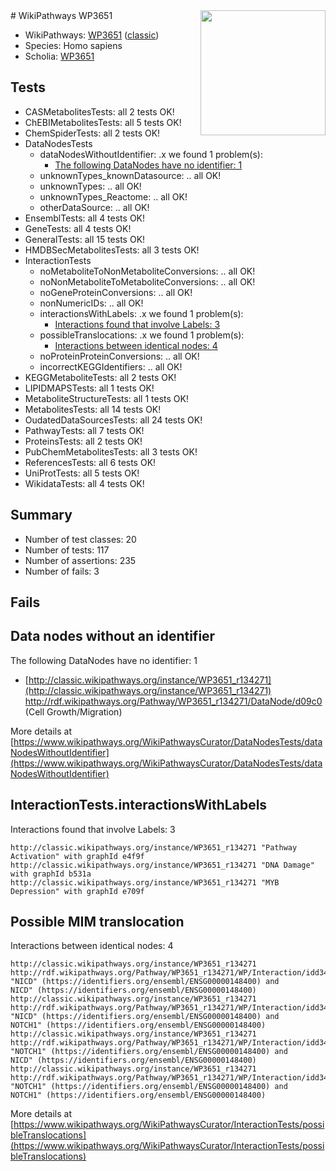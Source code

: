 <img style="float: right; width: 200px" src="https://upload.wikimedia.org/wikipedia/commons/thumb/8/83/Wplogo_with_text_500.png/640px-Wplogo_with_text_500.png" />
# WikiPathways WP3651

* WikiPathways: [WP3651](https://wikipathways.org/pathways/WP3651) ([classic](https://classic.wikipathways.org/instance/WP3651))
* Species: Homo sapiens
* Scholia: [WP3651](https://scholia.toolforge.org/wikipathways/WP3651)
## Tests
* CASMetabolitesTests: all 2 tests OK!
* ChEBIMetabolitesTests: all 5 tests OK!
* ChemSpiderTests: all 2 tests OK!
* DataNodesTests
    * dataNodesWithoutIdentifier: .x we found 1 problem(s):
        * [The following DataNodes have no identifier: 1](#d2d32fa0)
    * unknownTypes_knownDatasource: .. all OK!
    * unknownTypes: .. all OK!
    * unknownTypes_Reactome: .. all OK!
    * otherDataSource: .. all OK!
* EnsemblTests: all 4 tests OK!
* GeneTests: all 4 tests OK!
* GeneralTests: all 15 tests OK!
* HMDBSecMetabolitesTests: all 3 tests OK!
* InteractionTests
    * noMetaboliteToNonMetaboliteConversions: .. all OK!
    * noNonMetaboliteToMetaboliteConversions: .. all OK!
    * noGeneProteinConversions: .. all OK!
    * nonNumericIDs: .. all OK!
    * interactionsWithLabels: .x we found 1 problem(s):
        * [Interactions found that involve Labels: 3](#630d267a)
    * possibleTranslocations: .x we found 1 problem(s):
        * [Interactions between identical nodes: 4](#1c118209)
    * noProteinProteinConversions: .. all OK!
    * incorrectKEGGIdentifiers: .. all OK!
* KEGGMetaboliteTests: all 2 tests OK!
* LIPIDMAPSTests: all 1 tests OK!
* MetaboliteStructureTests: all 1 tests OK!
* MetabolitesTests: all 14 tests OK!
* OudatedDataSourcesTests: all 24 tests OK!
* PathwayTests: all 7 tests OK!
* ProteinsTests: all 2 tests OK!
* PubChemMetabolitesTests: all 3 tests OK!
* ReferencesTests: all 6 tests OK!
* UniProtTests: all 5 tests OK!
* WikidataTests: all 4 tests OK!


## Summary

* Number of test classes: 20
* Number of tests: 117
* Number of assertions: 235
* Number of fails: 3

## Fails

<a name="d2d32fa0" />

## Data nodes without an identifier

The following DataNodes have no identifier: 1

* [http://classic.wikipathways.org/instance/WP3651_r134271](http://classic.wikipathways.org/instance/WP3651_r134271) http://rdf.wikipathways.org/Pathway/WP3651_r134271/DataNode/d09c0 (Cell Growth/Migration)


More details at [https://www.wikipathways.org/WikiPathwaysCurator/DataNodesTests/dataNodesWithoutIdentifier](https://www.wikipathways.org/WikiPathwaysCurator/DataNodesTests/dataNodesWithoutIdentifier)

<a name="630d267a" />

## InteractionTests.interactionsWithLabels

Interactions found that involve Labels: 3
```
http://classic.wikipathways.org/instance/WP3651_r134271 "Pathway Activation" with graphId e4f9f
http://classic.wikipathways.org/instance/WP3651_r134271 "DNA Damage" with graphId b531a
http://classic.wikipathways.org/instance/WP3651_r134271 "MYB Depression" with graphId e709f
```

<a name="1c118209" />

## Possible MIM translocation

Interactions between identical nodes: 4
```
http://classic.wikipathways.org/instance/WP3651_r134271 http://rdf.wikipathways.org/Pathway/WP3651_r134271/WP/Interaction/idd34ea317 "NICD" (https://identifiers.org/ensembl/ENSG00000148400) and 
NICD" (https://identifiers.org/ensembl/ENSG00000148400)
http://classic.wikipathways.org/instance/WP3651_r134271 http://rdf.wikipathways.org/Pathway/WP3651_r134271/WP/Interaction/idd34ea317 "NICD" (https://identifiers.org/ensembl/ENSG00000148400) and 
NOTCH1" (https://identifiers.org/ensembl/ENSG00000148400)
http://classic.wikipathways.org/instance/WP3651_r134271 http://rdf.wikipathways.org/Pathway/WP3651_r134271/WP/Interaction/idd34ea317 "NOTCH1" (https://identifiers.org/ensembl/ENSG00000148400) and 
NICD" (https://identifiers.org/ensembl/ENSG00000148400)
http://classic.wikipathways.org/instance/WP3651_r134271 http://rdf.wikipathways.org/Pathway/WP3651_r134271/WP/Interaction/idd34ea317 "NOTCH1" (https://identifiers.org/ensembl/ENSG00000148400) and 
NOTCH1" (https://identifiers.org/ensembl/ENSG00000148400)
```

More details at [https://www.wikipathways.org/WikiPathwaysCurator/InteractionTests/possibleTranslocations](https://www.wikipathways.org/WikiPathwaysCurator/InteractionTests/possibleTranslocations)

